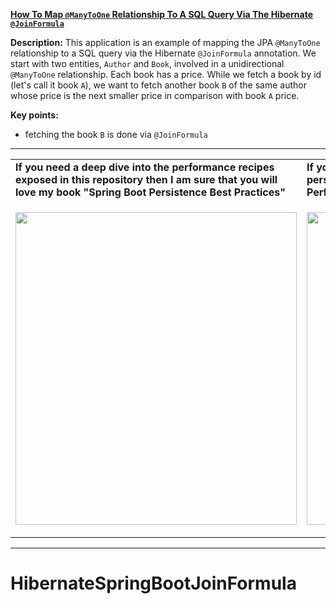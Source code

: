 **[How To Map `@ManyToOne` Relationship To A SQL Query Via The Hibernate `@JoinFormula`](https://github.com/AnghelLeonard/Hibernate-SpringBoot/tree/master/HibernateSpringBootJoinFormula)**
 
**Description:** This application is an example of mapping the JPA `@ManyToOne` relationship to a SQL query via the Hibernate `@JoinFormula` annotation. We start with two entities, `Author` and `Book`, involved in a unidirectional `@ManyToOne` relationship. Each book has a price. While we fetch a book by id (let's call it book `A`), we want to fetch another book `B` of the same author whose price is the next smaller price in comparison with book `A` price.

**Key points:**
- fetching the book `B` is done via `@JoinFormula`
     
-----------------------------------------------------------------------------------------------------------------------    
<table>
     <tr><td><b>If you need a deep dive into the performance recipes exposed in this repository then I am sure that you will love my book "Spring Boot Persistence Best Practices"</b></td><td><b>If you need a hand of tips and illustrations of 100+ Java persistence performance issues then "Java Persistence Performance Illustrated Guide" is for you.</b></td></tr>
     <tr><td>
<a href="https://www.apress.com/us/book/9781484256251"><p align="left"><img src="https://github.com/AnghelLeonard/Hibernate-SpringBoot/blob/master/Spring%20Boot%20Persistence%20Best%20Practices.jpg" height="500" width="450"/></p></a>
</td><td>
<a href="https://leanpub.com/java-persistence-performance-illustrated-guide"><p align="right"><img src="https://github.com/AnghelLeonard/Hibernate-SpringBoot/blob/master/Java%20Persistence%20Performance%20Illustrated%20Guide.jpg" height="500" width="450"/></p></a>
</td></tr></table>

-----------------------------------------------------------------------------------------------------------------------    

# HibernateSpringBootJoinFormula
